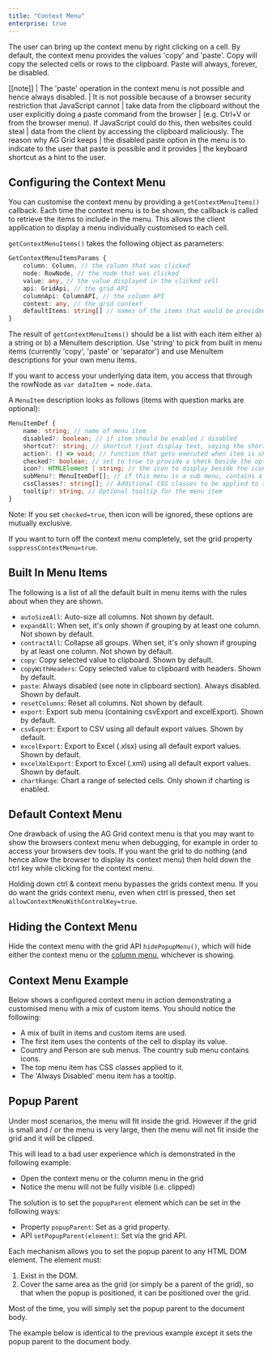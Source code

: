 ```yaml
---
title: "Context Menu"
enterprise: true
---
```


The user can bring up the context menu by right clicking on a cell. By default, the context menu provides the values 'copy' and 'paste'. Copy will copy the selected cells or rows to the clipboard. Paste will always, forever, be disabled.

[[note]]
| The 'paste' operation in the context menu is not possible and hence always disabled.
| It is not possible because of a browser security restriction that JavaScript cannot
| take data from the clipboard without the user explicitly doing a paste command from the browser
| (e.g. Ctrl+V or from the browser menu). If JavaScript could do this, then websites could steal
| data from the client by accessing the clipboard maliciously. The reason why AG Grid keeps
| the disabled paste option in the menu is to indicate to the user that paste is possible and it provides
| the keyboard shortcut as a hint to the user.

## Configuring the Context Menu

You can customise the context menu by providing a `getContextMenuItems()` callback. Each time the context menu is to be shown, the callback is called to retrieve the items to include in the menu. This allows the client application to display a menu individually customised to each cell.

`getContextMenuItems()` takes the following object as parameters:

```ts
GetContextMenuItemsParams {
    column: Column, // the column that was clicked
    node: RowNode, // the node that was clicked
    value: any, // the value displayed in the clicked cell
    api: GridApi, // the grid API
    columnApi: ColumnAPI, // the column API
    context: any, // the grid context
    defaultItems: string[] // names of the items that would be provided by default
}
```

The result of `getContextMenuItems()` should be a list with each item either a) a string or b) a MenuItem description. Use 'string' to pick from built in menu items (currently 'copy', 'paste' or 'separator') and use MenuItem descriptions for your own menu items.

If you want to access your underlying data item, you access that through the rowNode as `var dataItem = node.data`.

A `MenuItem` description looks as follows (items with question marks are optional):

```ts
MenuItemDef {
    name: string; // name of menu item
    disabled?: boolean; // if item should be enabled / disabled
    shortcut?: string; // shortcut (just display text, saying the shortcut here does nothing)
    action?: () => void; // function that gets executed when item is chosen
    checked?: boolean; // set to true to provide a check beside the option
    icon?: HTMLElement | string; // the icon to display beside the icon, either a DOM element or HTML string
    subMenu?: MenuItemDef[]; // if this menu is a sub menu, contains a list of sub menu item definitions
    cssClasses?: string[]; // Additional CSS classes to be applied to the menu item
    tooltip?: string; // Optional tooltip for the menu item
}
```

Note: If you set `checked=true`, then icon will be ignored, these options are mutually exclusive.

If you want to turn off the context menu completely, set the grid property `suppressContextMenu=true`.

## Built In Menu Items

The following is a list of all the default built in menu items with the rules about when they are shown.

- `autoSizeAll`: Auto-size all columns. Not shown by default.
- `expandAll`: When set, it's only shown if grouping by at least one column. Not shown by default.
- `contractAll`: Collapse all groups. When set, it's only shown if grouping by at least one column. Not shown by default.
- `copy`: Copy selected value to clipboard. Shown by default.
- `copyWithHeaders`: Copy selected value to clipboard with headers. Shown by default.
- `paste`: Always disabled (see note in clipboard section). Always disabled. Shown by default.
- `resetColumns`: Reset all columns. Not shown by default.
- `export`: Export sub menu (containing csvExport and excelExport). Shown by default.
- `csvExport`: Export to CSV using all default export values. Shown by default.
- `excelExport`: Export to Excel (.xlsx) using all default export values. Shown by default.
- `excelXmlExport`: Export to Excel (.xml) using all default export values. Shown by default.
- `chartRange`: Chart a range of selected cells. Only shown if charting is enabled.

## Default Context Menu

One drawback of using the AG Grid context menu is that you may want to show the browsers context menu when debugging, for example in order to access your browsers dev tools. If you want the grid to do nothing (and hence allow the browser to display its context menu) then hold down the ctrl key while clicking for the context menu.

Holding down ctrl & context menu bypasses the grids context menu. If you do want the grids context menu, even when ctrl is pressed, then set `allowContextMenuWithControlKey=true`.

## Hiding the Context Menu

Hide the context menu with the grid API `hidePopupMenu()`, which will hide either the context menu or the [column menu](../column-menu/), whichever is showing.

## Context Menu Example

Below shows a configured context menu in action demonstrating a customised menu with a mix of custom items. You should notice the following:

- A mix of built in items and custom items are used.
- The first item uses the contents of the cell to display its value.
- Country and Person are sub menus. The country sub menu contains icons.
- The top menu item has CSS classes applied to it.
- The 'Always Disabled' menu item has a tooltip.

<grid-example title='Context Menu Example' name='context-menu' type='generated' options='{ "enterprise": true, "modules": ["clientside", "menu", "excel", "range", "clipboard", "charts"] }'></grid-example>

## Popup Parent

Under most scenarios, the menu will fit inside the grid. However if the grid is small and / or the menu is very large, then the menu will not fit inside the grid and it will be clipped.

This will lead to a bad user experience which is demonstrated in the following example:

- Open the context menu or the column menu in the grid
- Notice the menu will not be fully visible (i.e. clipped)

<grid-example title='Small Grid Problem' name='popup-parent-problem' type='generated' options='{ "enterprise": true, "exampleHeight": 400, "modules": ["clientside", "menu", "excel", "clipboard"] }'></grid-example>

The solution is to set the `popupParent` element which can be set in the following ways:

- Property `popupParent`: Set as a grid property.
- API `setPopupParent(element)`: Set via the grid API.

Each mechanism allows you to set the popup parent to any HTML DOM element. The element must:

1. Exist in the DOM.
1. Cover the same area as the grid (or simply be a parent of the grid), so that when the popup is positioned, it can be positioned over the grid.

Most of the time, you will simply set the popup parent to the document body.

The example below is identical to the previous example except it sets the popup parent to the document body.

<grid-example title='Small Grid Solution' name='popup-parent-solution' type='generated' options='{ "enterprise": true, "exampleHeight": 400, "modules": ["clientside", "menu", "excel", "clipboard"] }'></grid-example>
